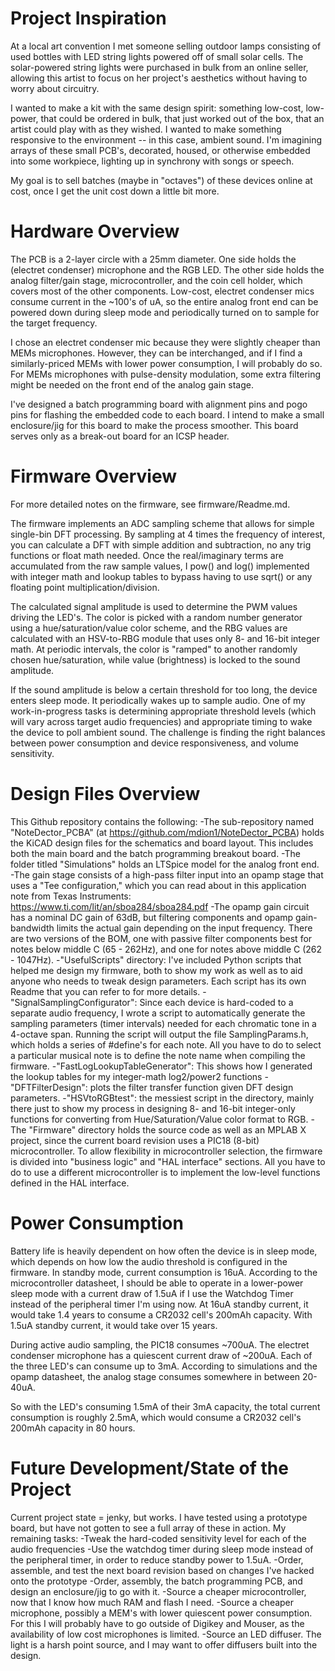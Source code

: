 # Project Inspiration
At a local art convention I met someone selling outdoor lamps consisting of used bottles with LED string lights powered off of small solar cells. The solar-powered string lights were purchased in bulk from an online seller, allowing this artist to focus on her project's aesthetics without having to worry about circuitry.

I wanted to make a kit with the same design spirit: something low-cost, low-power, that could be ordered in bulk, that just worked out of the box, that an artist could play with as they wished. I wanted to make something responsive to the environment -- in this case, ambient sound. I'm imagining arrays of these small PCB's, decorated, housed, or otherwise embedded into some workpiece, lighting up in synchrony with songs or speech.

My goal is to sell batches (maybe in "octaves") of these devices online at cost, once I get the unit cost down a little bit more.

# Hardware Overview
The PCB is a 2-layer circle with a 25mm diameter. One side holds the (electret condenser) microphone and the RGB LED. The other side holds the analog filter/gain stage, microcontroller, and the coin cell holder, which covers most of the other components. Low-cost, electret condenser mics consume current in the ~100's of uA, so the entire analog front end can be powered down during sleep mode and periodically turned on to sample for the target frequency.

I chose an electret condenser mic because they were slightly cheaper than MEMs microphones. However, they can be interchanged, and if I find a similarly-priced MEMs with lower power consumption, I will probably do so. For MEMs microphones with pulse-density modulation, some extra filtering might be needed on the front end of the analog gain stage.

I've designed a batch programming board with alignment pins and pogo pins for flashing the embedded code to each board. I intend to make a small enclosure/jig for this board to make the process smoother. This board serves only as a break-out board for an ICSP header.

# Firmware Overview
For more detailed notes on the firmware, see firmware/Readme.md.

The firmware implements an ADC sampling scheme that allows for simple single-bin DFT processing. By sampling at 4 times the frequency of interest, you can calculate a DFT with simple addition and subtraction, no any trig functions or float math needed. Once the real/imaginary terms are accumulated from the raw sample values, I pow() and log() implemented with integer math and lookup tables to bypass having to use sqrt() or any floating point multiplication/division.

The calculated signal amplitude is used to determine the PWM values driving the LED's. The color is picked with a random number generator using a hue/saturation/value color scheme, and the RBG values are calculated with an HSV-to-RBG module that uses only 8- and 16-bit integer math. At periodic intervals, the color is "ramped" to another randomly chosen hue/saturation, while value (brightness) is locked to the sound amplitude.

If the sound amplitude is below a certain threshold for too long, the device enters sleep mode. It periodically wakes up to sample audio. One of my work-in-progress tasks is determining appropriate threshold levels (which will vary across target audio frequencies) and appropriate timing to wake the device to poll ambient sound. The challenge is finding the right balances between power consumption and device responsiveness, and volume sensitivity.

# Design Files Overview 
This Github repository contains the following:
-The sub-repository named "NoteDector_PCBA" (at https://github.com/mdion1/NoteDector_PCBA) holds the KiCAD design files for the schematics and board layout. This includes both the main board and the batch programming breakout board.
-The folder titled "Simulations" holds an LTSpice model for the analog front end.
-The gain stage consists of a high-pass filter input into an opamp stage that uses a "Tee configuration," which you can read about in this application note from Texas Instruments: https://www.ti.com/lit/an/sboa284/sboa284.pdf
-The opamp gain circuit has a nominal DC gain of 63dB, but filtering components and opamp gain-bandwidth limits the actual gain depending on the input frequency. There are two versions of the BOM, one with passive filter components best for notes below middle C (65 - 262Hz), and one for notes above middle C (262 - 1047Hz).
-"UsefulScripts" directory: I've included Python scripts that helped me design my firmware, both to show my work as well as to aid anyone who needs to tweak design parameters. Each script has its own Readme that you can refer to for more details.
	-"SignalSamplingConfigurator": Since each device is hard-coded to a separate audio frequency, I wrote a script to automatically generate the sampling parameters (timer intervals) needed for each chromatic tone in a 4-octave span. Running the script will output the file SamplingParams.h, which holds a series of #define's for each note. All you have to do to select a particular musical note is to define the note name when compiling the firmware.
	-"FastLogLookupTableGenerator": This shows how I generated the lookup tables for my integer-math log2/power2 functions
	-"DFTFilterDesign": plots the filter transfer function given DFT design parameters.
	-"HSVtoRGBtest": the messiest script in the directory, mainly there just to show my process in designing 8- and 16-bit integer-only functions for converting from Hue/Saturation/Value color format to RGB.
-The "Firmware" directory holds the source code as well as an MPLAB X project, since the current board revision uses a PIC18 (8-bit) microcontroller. To allow flexibility in microcontroller selection, the firmware is divided into "business logic" and "HAL interface" sections. All you have to do to use a different microcontroller is to implement the low-level functions defined in the HAL interface.

# Power Consumption
Battery life is heavily dependent on how often the device is in sleep mode, which depends on how low the audio threshold is configured in the firmware. In standby mode, current consumption is 16uA. According to the microcontroller datasheet, I should be able to operate in a lower-power sleep mode with a current draw of 1.5uA if I use the Watchdog Timer instead of the peripheral timer I'm using now. At 16uA standby current, it would take 1.4 years to consume a CR2032 cell's 200mAh capacity. With 1.5uA standby current, it would take over 15 years.

During active audio sampling, the PIC18 consumes ~700uA. The electret condenser microphone has a quiescent current draw of ~200uA. Each of the three LED's can consume up to 3mA. According to simulations and the opamp datasheet, the analog stage consumes somewhere in between 20-40uA.

So with the LED's consuming 1.5mA of their 3mA capacity, the total current consumption is roughly 2.5mA, which would consume a CR2032 cell's 200mAh capacity in 80 hours.

# Future Development/State of the Project
Current project state = jenky, but works. I have tested using a prototype board, but have not gotten to see a full array of these in action. My remaining tasks:
-Tweak the hard-coded sensitivity level for each of the audio frequencies
-Use the watchdog timer during sleep mode instead of the peripheral timer, in order to reduce standby power to 1.5uA.
-Order, assemble, and test the next board revision based on changes I've hacked onto the prototype
-Order, assembly, the batch programming PCB, and design an enclosure/jig to go with it.
-Source a cheaper microcontroller, now that I know how much RAM and flash I need.
-Source a cheaper microphone, possibly a MEM's with lower quiescent power consumption. For this I will probably have to go outside of Digikey and Mouser, as the availability of low cost microphones is limited.
-Source an LED diffuser. The light is a harsh point source, and I may want to offer diffusers built into the design.